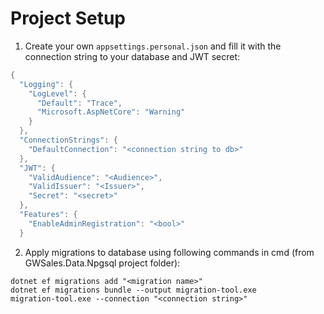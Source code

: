 # Project Setup
1. Create your own ```appsettings.personal.json``` and fill it with the connection string to your database and JWT secret:
```csharp
{
  "Logging": {
    "LogLevel": {
      "Default": "Trace",
      "Microsoft.AspNetCore": "Warning"
    }
  },
  "ConnectionStrings": {
    "DefaultConnection": "<connection string to db>"
  },
  "JWT": {
    "ValidAudience": "<Audience>",
    "ValidIssuer": "<Issuer>",
    "Secret": "<secret>"
  },
  "Features": {
    "EnableAdminRegistration": "<bool>"
  }
```
2. Apply migrations to database using following commands in cmd (from GWSales.Data.Npgsql project folder):
```
dotnet ef migrations add "<migration name>"
dotnet ef migrations bundle --output migration-tool.exe
migration-tool.exe --connection "<connection string>"
```

